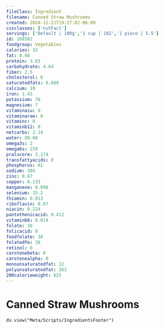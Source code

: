 ```yaml
---
fileClass: Ingredient
filename: Canned Straw Mushrooms
created: 2024-12-21T19:27:02-06:00
cssclasses: ['nutFact']
servings: ['Default | 100g','1 cup | 182','1 piece | 5.5']
id: 168582
foodgroup: Vegetables
calories: 32
fat: 0.68
protein: 3.83
carbohydrate: 4.64
fiber: 2.5
cholesterol: 0
saturatedfats: 0.089
calcium: 10
iron: 1.43
potassium: 78
magnesium: 7
vitaminaiu: 0
vitaminarae: 0
vitaminc: 0
vitaminb12: 0
netcarbs: 2.14
water: 89.88
omega3s: 2
omega6s: 259
pralscore: 2.174
transfattyacids: 0
phosphorus: 61
sodium: 384
zinc: 0.67
copper: 0.133
manganese: 0.098
selenium: 15.2
thiamin: 0.013
riboflavin: 0.07
niacin: 0.224
pantothenicacid: 0.412
vitaminb6: 0.014
folate: 38
folicacid: 0
foodfolate: 38
folatedfe: 38
retinol: 0
carotenebeta: 0
carotenealpha: 0
monounsaturatedfat: 12
polyunsaturatedfat: 263
200calorieweight: 625
---
```


# Canned Straw Mushrooms

```dataviewjs
dv.view("Meta/Scripts/IngredientsFooter")
```